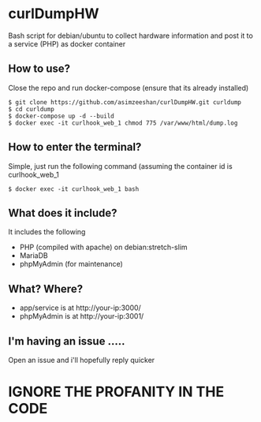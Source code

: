 # curlDumpHW
Bash script for debian/ubuntu to collect hardware information and post it to a service (PHP) as docker container

## How to use?
Close the repo and run docker-compose (ensure that its already installed)

    $ git clone https://github.com/asimzeeshan/curlDumpHW.git curldump
    $ cd curldump
    $ docker-compose up -d --build
    $ docker exec -it curlhook_web_1 chmod 775 /var/www/html/dump.log

## How to enter the terminal?
Simple, just run the following command (assuming the container id is curlhook_web_1

    $ docker exec -it curlhook_web_1 bash

## What does it include?
It includes the following
  - PHP (compiled with apache) on debian:stretch-slim
  - MariaDB
  - phpMyAdmin (for maintenance)
  
## What? Where?
  - app/service is at http://your-ip:3000/
  - phpMyAdmin is at http://your-ip:3001/

## I'm having an issue .....
Open an issue and i'll hopefully reply quicker

# IGNORE THE PROFANITY IN THE CODE
